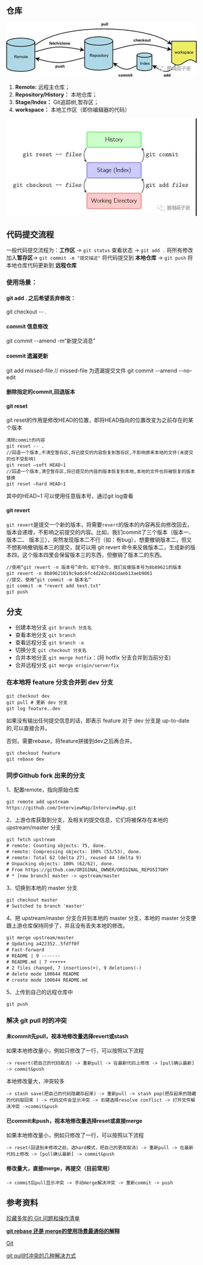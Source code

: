 ## 仓库

![pic](https://github.com/solo941/notes/blob/master/Git/pics/微信图片_20190903180416.jpg)

1. **Remote:** 远程主仓库；
2. **Repository/History：** 本地仓库；
3. **Stage/Index：** Git追踪树,暂存区；
4. **workspace：** 本地工作区（即你编辑器的代码）

![pic](https://github.com/solo941/notes/blob/master/Git/pics/微信图片_20190903180447.jpg)

## 代码提交流程

一般代码提交流程为：**工作区** -> `git status` 查看状态 -> `git add .` 将所有修改加入**暂存区**-> `git commit -m "提交描述"` 将代码提交到 **本地仓库** -> `git push` 将本地仓库代码更新到 **远程仓库**

### 使用场景：

#### git add . 之后希望丢弃修改：

git checkout -- .

#### commit 信息修改

git commit --amend -m“新提交消息”

#### commit 遗漏更新

git add missed-file // missed-file 为遗漏提交文件
git commit --amend --no-edit

#### 删除指定的commit,回退版本

#### git reset

 git reset的作用是修改HEAD的位置，即将HEAD指向的位置改变为之前存在的某个版本

```
清除commit的内容
git reset -- .
//回退一个版本,不清空暂存区,将已提交的内容恢复到暂存区,不影响原来本地的文件(未提交的也不受影响) 
git reset –soft HEAD~1  
//回退一个版本,清空暂存区,将已提交的内容的版本恢复到本地,本地的文件也将被恢复的版本替换
git reset –hard HEAD~1
```

其中的HEAD~1 可以使用任意版本号，通过git log查看

#### git revert

`git revert`是提交一个新的版本，将需要`revert`的版本的内容再反向修改回去，版本会递增，不影响之前提交的内容。比如，我们commit了三个版本（版本一、版本二、 版本三），突然发现版本二不行（如：有bug），想要撤销版本二，但又不想影响撤销版本三的提交，就可以用 git revert 命令来反做版本二，生成新的版本四，这个版本四里会保留版本三的东西，但撤销了版本二的东西。

```
//使用“git revert -n 版本号”命令。如下命令，我们反做版本号为8b89621的版本
git revert -n 8b89621019c9adc6fc4d242cd41daeb13aeb9861
//提交，使用“git commit -m 版本名”
git commit -m "revert add text.txt" 
git push
```

## 分支

- 创建本地分支 `git branch 分支名`
- 查看本地分支 `git branch`
- 查看远程分支 `git branch -a`
- 切换分支  `git checkout 分支名`
- 合并本地分支 `git merge hotfix`：(将 hotfix 分支合并到当前分支)
- 合并远程分支 `git merge origin/serverfix`

### 在本地将 feature 分支合并到 dev 分支

```
git checkout dev
git pull # 更新 dev 分支
git log feature..dev
```

如果没有输出任何提交信息的话，即表示 feature 对于 dev 分支是 up-to-date 的,可以直接合并。

否则，需要rebase，将feature拼接到dev之后再合并。

```
git checkout feature
git rebase dev
```

### 同步Github fork 出来的分支

1、配置remote，指向原始仓库

```
git remote add upstream https://github.com/InterviewMap/InterviewMap.git
```

2、上游仓库获取到分支，及相关的提交信息，它们将被保存在本地的 upstream/master 分支

```
git fetch upstream
# remote: Counting objects: 75, done.
# remote: Compressing objects: 100% (53/53), done.
# remote: Total 62 (delta 27), reused 44 (delta 9)
# Unpacking objects: 100% (62/62), done.
# From https://github.com/ORIGINAL_OWNER/ORIGINAL_REPOSITORY
# * [new branch] master -> upstream/master
```

3、切换到本地的 master 分支

```
git checkout master
# Switched to branch 'master'
```

4、把 upstream/master 分支合并到本地的 master 分支，本地的 master 分支便跟上游仓库保持同步了，并且没有丢失本地的修改。

```
git merge upstream/master
# Updating a422352..5fdff0f
# Fast-forward
# README | 9 -------
# README.md | 7 ++++++
# 2 files changed, 7 insertions(+), 9 deletions(-)
# delete mode 100644 README
# create mode 100644 README.md
```

5、上传到自己的远程仓库中

```
git push 
```

### 解决 git pull 时的冲突

#### **未commit先pull，视本地修改量选择revert或stash**

如果本地修改量小，例如只修改了一行，可以按照以下流程

```
-> revert(把自己的代码取消) -> 重新pull -> 在最新代码上修改 -> [pull确认最新] -> commit&push
```

 本地修改量大，冲突较多

```
-> stash save(把自己的代码隐藏存起来) -> 重新pull -> stash pop(把存起来的隐藏的代码取回来 ) -> 代码文件会显示冲突 -> 右键选择resolve conflict -> 打开文件解决冲突 ->commit&push
```

#### **已commit未push，视本地修改量选择reset或直接merge**

如果本地修改量小，例如只修改了一行，可以按照以下流程  

```
-> reset(回退到未修改之前，选hard模式，把自己的更改取消) -> 重新pull -> 在最新代码上修改 -> [pull确认最新] -> commit&push
```

#### **修改量大，直接merge，再提交（目前常用）**

```
-> commit后pull显示冲突 -> 手动merge解决冲突 -> 重新commit -> push
```



## 参考资料

[珍藏多年的 Git 问题和操作清单](https://mp.weixin.qq.com/s/_jkzxQzQCppADch3CcZM_A)

[**git rebase 还是 merge的使用场景最通俗的解释**](https://www.jianshu.com/p/4079284dd970)

[Git](https://github.com/CyC2018/CS-Notes/blob/master/notes/Git.md)

[git pull时冲突的几种解决方式](https://www.cnblogs.com/zjfjava/p/10280247.html)

